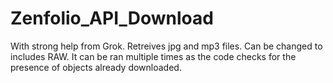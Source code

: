 # Zenfolio_API_Download
With strong help from Grok.
Retreives jpg and mp3 files. Can be changed to includes RAW.
It can be ran multiple times as the code checks for the presence of objects already downloaded.

